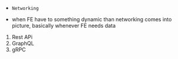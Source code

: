 * `Networking`

- when FE have to something dynamic than networking comes into picture, basically whenever FE needs data

1. Rest APi
2. GraphQL
3. gRPC